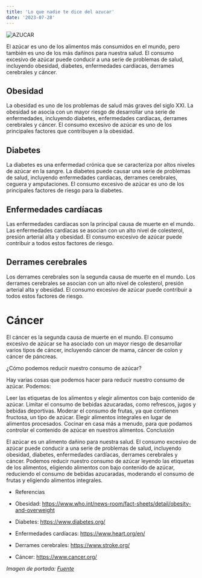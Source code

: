 ```yaml
---
title: 'Lo que nadie te dice del azucar'
date: '2023-07-28'
---
```


![AZUCAR](https://albaclinicadental.com/es/wp-content/uploads/sucre-veri.jpg)

El azúcar es uno de los alimentos más consumidos en el mundo, pero también es uno de los más dañinos para nuestra salud. El consumo excesivo de azúcar puede conducir a una serie de problemas de salud, incluyendo obesidad, diabetes, enfermedades cardíacas, derrames cerebrales y cáncer.

## Obesidad

La obesidad es uno de los problemas de salud más graves del siglo XXI. La obesidad se asocia con un mayor riesgo de desarrollar una serie de enfermedades, incluyendo diabetes, enfermedades cardíacas, derrames cerebrales y cáncer. El consumo excesivo de azúcar es uno de los principales factores que contribuyen a la obesidad.

## Diabetes

La diabetes es una enfermedad crónica que se caracteriza por altos niveles de azúcar en la sangre. La diabetes puede causar una serie de problemas de salud, incluyendo enfermedades cardíacas, derrames cerebrales, ceguera y amputaciones. El consumo excesivo de azúcar es uno de los principales factores de riesgo para la diabetes.

## Enfermedades cardíacas

Las enfermedades cardíacas son la principal causa de muerte en el mundo. Las enfermedades cardíacas se asocian con un alto nivel de colesterol, presión arterial alta y obesidad. El consumo excesivo de azúcar puede contribuir a todos estos factores de riesgo.

## Derrames cerebrales

Los derrames cerebrales son la segunda causa de muerte en el mundo. Los derrames cerebrales se asocian con un alto nivel de colesterol, presión arterial alta y obesidad. El consumo excesivo de azúcar puede contribuir a todos estos factores de riesgo.

# Cáncer

El cáncer es la segunda causa de muerte en el mundo. El consumo excesivo de azúcar se ha asociado con un mayor riesgo de desarrollar varios tipos de cáncer, incluyendo cáncer de mama, cáncer de colon y cáncer de páncreas.

¿Cómo podemos reducir nuestro consumo de azúcar?

Hay varias cosas que podemos hacer para reducir nuestro consumo de azúcar. Podemos:

Leer las etiquetas de los alimentos y elegir alimentos con bajo contenido de azúcar.
Limitar el consumo de bebidas azucaradas, como refrescos, jugos y bebidas deportivas.
Moderar el consumo de frutas, ya que contienen fructosa, un tipo de azúcar.
Elegir alimentos integrales en lugar de alimentos procesados.
Cocinar en casa más a menudo, para que podamos controlar el contenido de azúcar en nuestros alimentos.
Conclusión

El azúcar es un alimento dañino para nuestra salud. El consumo excesivo de azúcar puede conducir a una serie de problemas de salud, incluyendo obesidad, diabetes, enfermedades cardíacas, derrames cerebrales y cáncer. Podemos reducir nuestro consumo de azúcar leyendo las etiquetas de los alimentos, eligiendo alimentos con bajo contenido de azúcar, reduciendo el consumo de bebidas azucaradas, moderando el consumo de frutas y eligiendo alimentos integrales.

- Referencias



- Obesidad: https://www.who.int/news-room/fact-sheets/detail/obesity-and-overweight
- Diabetes: https://www.diabetes.org/
- Enfermedades cardíacas: https://www.heart.org/en/
- Derrames cerebrales: https://www.stroke.org/
- Cáncer: https://www.cancer.org/

*Imagen de portada: [Fuente](https://albaclinicadental.com/es/wp-content/uploads/sucre-veri.jpg)*
